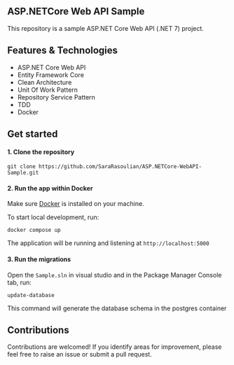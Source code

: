 ## ASP.NETCore Web API Sample

This repository is a sample ASP.NET Core Web API (.NET 7) project.

## Features & Technologies
- ASP.NET Core Web API
- Entity Framework Core
- Clean Architecture
- Unit Of Work Pattern
- Repository Service Pattern
- TDD
- Docker

## Get started

#### 1. Clone the repository

`git clone https://github.com/SaraRasoulian/ASP.NETCore-WebAPI-Sample.git`


#### 2. Run the app within Docker

Make sure [Docker](https://docs.docker.com/get-docker/) is installed on your machine.

To start local development, run:

`docker compose up`

The application will be running and listening at `http://localhost:5000`

#### 3. Run the migrations

Open the `Sample.sln` in visual studio and in the Package Manager Console tab, run:

`update-database`

This command will generate the database schema in the postgres container

## Contributions
Contributions are welcomed! If you identify areas for improvement, please feel free to raise an issue or submit a pull request.
